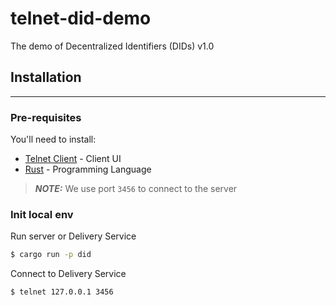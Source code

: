 # telnet-did-demo

The demo of Decentralized Identifiers (DIDs) v1.0

## Installation

------------

### Pre-requisites

You'll need to install:

- [Telnet Client](https://webhostinggeeks.com/howto/how-to-install-telnet-on-windows-macos-linux/) - Client UI
- [Rust](https://www.rust-lang.org/tools/install) - Programming Language

> **_NOTE:_** We use port `3456` to connect to the server

### Init local env

Run server or Delivery Service

```bash
$ cargo run -p did
```

Connect to Delivery Service

```bash
$ telnet 127.0.0.1 3456
```
